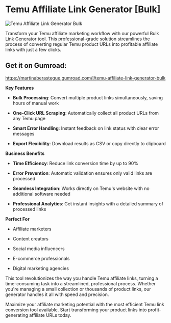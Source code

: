 # Temu Affiliate Link Generator [Bulk]

![Temu Affiliate Link Generator Bulk](https://public-files.gumroad.com/xfzvagdfs7itxl52ts5h1g1ngqt7)

Transform your Temu affiliate marketing workflow with our powerful Bulk Link Generator tool. This professional-grade solution streamlines the process of converting regular Temu product URLs into profitable affiliate links with just a few clicks.

## Get it on Gumroad:
https://martinaberastegue.gumroad.com/l/temu-affiliate-link-generator-bulk


**Key Features**

*   **Bulk Processing**: Convert multiple product links simultaneously, saving hours of manual work
    
*   **One-Click URL Scraping**: Automatically collect all product URLs from any Temu page
    
*   **Smart Error Handling**: Instant feedback on link status with clear error messages
    
*   **Export Flexibility**: Download results as CSV or copy directly to clipboard
    

**Business Benefits**

*   **Time Efficiency**: Reduce link conversion time by up to 90%
    
*   **Error Prevention**: Automatic validation ensures only valid links are processed
    
*   **Seamless Integration**: Works directly on Temu's website with no additional software needed
    
*   **Professional Analytics**: Get instant insights with a detailed summary of processed links
    

**Perfect For**

*   Affiliate marketers
    
*   Content creators
    
*   Social media influencers
    
*   E-commerce professionals
    
*   Digital marketing agencies
    

This tool revolutionizes the way you handle Temu affiliate links, turning a time-consuming task into a streamlined, professional process. Whether you're managing a small collection or thousands of product links, our generator handles it all with speed and precision.

Maximize your affiliate marketing potential with the most efficient Temu link conversion tool available. Start transforming your product links into profit-generating affiliate URLs today.
